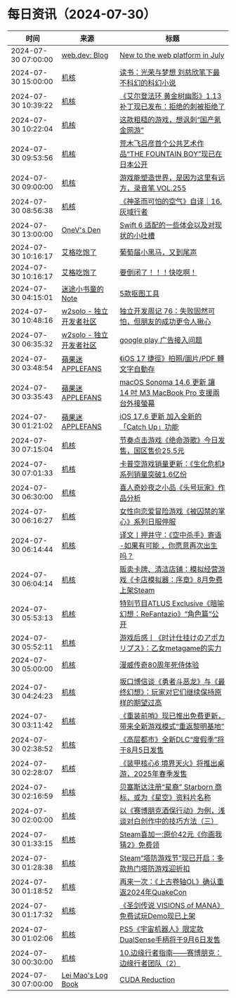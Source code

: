 ﻿# 每日资讯（2024-07-30）

|时间|来源|标题|
|---|---|---|
|2024-07-30 07:00:00|[web.dev: Blog](https://web.dev/feed.xml)|[New to the web platform in July](https://web.dev/blog/web-platform-07-2024?hl=en)|
|2024-07-30 15:00:00|[机核](https://www.gcores.com/rss)|[读书：光荣与梦想 刘慈欣笔下最不科幻的科幻小说](https://www.gcores.com/radios/185736)|
|2024-07-30 10:39:22|[机核](https://www.gcores.com/rss)|[《艾尔登法环 黄金树幽影》1.13补丁现已发布：拒绝的刺被拒绝了](https://www.gcores.com/articles/185950)|
|2024-07-30 10:22:04|[机核](https://www.gcores.com/rss)|[这款粗糙的游戏，想讽刺“国产氪金网游”](https://www.gcores.com/articles/185948)|
|2024-07-30 09:53:56|[机核](https://www.gcores.com/rss)|[荒木飞吕彦首个公共艺术作品“THE FOUNTAIN BOY”现已在日本公开](https://www.gcores.com/articles/185947)|
|2024-07-30 09:00:00|[机核](https://www.gcores.com/rss)|[游戏能塑造世界，是因为这里有远方，录音笔 VOL.255](https://www.gcores.com/radios/185929)|
|2024-07-30 08:56:38|[机核](https://www.gcores.com/rss)|[《神圣而可怕的空气》自译｜16. 灰域行者](https://www.gcores.com/articles/185943)|
|2024-07-30 13:00:00|[OneV's Den](https://onevcat.com/feed.xml)|[Swift 6 适配的一些体会以及对现状的小吐槽](https://onevcat.com/2024/07/swift-6/)|
|2024-07-30 10:16:17|[艾格吃饱了](https://feedpress.me/wx-aigechibaole)|[葡萄届小黑马，又到尾声](http://mp.weixin.qq.com/s?__biz=MjM5NTYxODQyMA%3D%3D&mid=2653456754&idx=2&sn=a7ac15b96e5c16900aa67cdec148826c)|
|2024-07-30 10:16:17|[艾格吃饱了](https://feedpress.me/wx-aigechibaole)|[要倒闭了！！！快吃啊！](http://mp.weixin.qq.com/s?__biz=MjM5NTYxODQyMA%3D%3D&mid=2653456754&idx=1&sn=0e8159ebc3efe315580b557f2e3b4648)|
|2024-07-30 04:15:01|[迷途小书童的Note](https://xugaoxiang.com/feed)|[5款抠图工具](https://xugaoxiang.com/2024/07/30/5-background-remover-tools/)|
|2024-07-30 10:48:16|[w2solo - 独立开发者社区](https://w2solo.com/topics/feed)|[独立开发周记 76：失败固然可怕，但朋友的成功更令人揪心](https://w2solo.com/topics/4863)|
|2024-07-30 06:35:32|[w2solo - 独立开发者社区](https://w2solo.com/topics/feed)|[google play 广告接入问题](https://w2solo.com/topics/4862)|
|2024-07-30 03:48:54|[蘋果迷 APPLEFANS](https://applefans.today/feed/)|[《iOS 17 捷徑》拍照/圖片/PDF 轉文字自動存](https://applefans.today/2024-07-ios-17-shortcuts-iphone-optical-character-recognition/)|
|2024-07-30 03:35:43|[蘋果迷 APPLEFANS](https://applefans.today/feed/)|[macOS Sonoma 14.6 更新 讓 14 吋 M3 MacBook Pro 支援兩台外接螢幕](https://applefans.today/macos-sonoma-14-6/)|
|2024-07-30 01:21:02|[蘋果迷 APPLEFANS](https://applefans.today/feed/)|[iOS 17.6 更新 加入全新的「Catch Up」功能](https://applefans.today/ios-17-6/)|
|2024-07-30 07:15:04|[机核](https://www.gcores.com/rss)|[节奏点击游戏《绝命游歌》今日发售，国区售价25.5元](https://www.gcores.com/articles/185931)|
|2024-07-30 07:01:33|[机核](https://www.gcores.com/rss)|[卡普空游戏销量更新：《生化危机》系列销量突破1.6亿份](https://www.gcores.com/articles/185927)|
|2024-07-30 06:30:00|[机核](https://www.gcores.com/rss)|[喜人奇妙夜之小品《头号玩家》作品分析](https://www.gcores.com/articles/185831)|
|2024-07-30 06:16:27|[机核](https://www.gcores.com/rss)|[女性向恋爱冒险游戏《被囚禁的掌心》系列日服停服](https://www.gcores.com/articles/185924)|
|2024-07-30 06:14:44|[机核](https://www.gcores.com/rss)|[译文丨押井守：《空中杀手》寄语 -如果有可能 ，你愿意再次出生吗？](https://www.gcores.com/articles/185921)|
|2024-07-30 06:04:14|[机核](https://www.gcores.com/rss)|[贩卖卡牌、清洁店铺：模拟经营游戏《卡店模拟器：序章》8月免费上架Steam](https://www.gcores.com/articles/185923)|
|2024-07-30 05:53:13|[机核](https://www.gcores.com/rss)|[特别节目ATLUS Exclusive《暗喻幻想：ReFantazio》“角色篇”公开](https://www.gcores.com/articles/185920)|
|2024-07-30 05:52:11|[机核](https://www.gcores.com/rss)|[游戏后感丨《时计仕挂けのアポカリプス》：乙女metagame的实力](https://www.gcores.com/articles/185919)|
|2024-07-30 05:00:00|[机核](https://www.gcores.com/rss)|[漫威传奇80周年死侍体验](https://www.gcores.com/videos/185533)|
|2024-07-30 04:24:23|[机核](https://www.gcores.com/rss)|[坂口博信谈《勇者斗恶龙》与《最终幻想》：玩家对它们继续保持原样的期望过高](https://www.gcores.com/articles/185907)|
|2024-07-30 03:11:42|[机核](https://www.gcores.com/rss)|[《重装前哨》现已推出免费更新，带来全新游戏模式“重返黎明基地”](https://www.gcores.com/articles/185904)|
|2024-07-30 02:38:52|[机核](https://www.gcores.com/rss)|[《高层都市》全新DLC“度假季”将于8月5日发售](https://www.gcores.com/articles/185898)|
|2024-07-30 02:28:07|[机核](https://www.gcores.com/rss)|[《装甲核心6 境界天火》将推出桌游，2025年春季发售](https://www.gcores.com/articles/185893)|
|2024-07-30 02:16:59|[机核](https://www.gcores.com/rss)|[贝塞斯达注册“星裔” Starborn 商标，或为《星空》资料片名称](https://www.gcores.com/articles/185892)|
|2024-07-30 02:00:00|[机核](https://www.gcores.com/rss)|[以《赛博朋克酒保行动》为例，浅谈对白创作中的技巧方法（三）](https://www.gcores.com/articles/182506)|
|2024-07-30 01:33:15|[机核](https://www.gcores.com/rss)|[Steam喜加一:原价42元《你画我猜2》免费领](https://www.gcores.com/articles/185889)|
|2024-07-30 01:28:38|[机核](https://www.gcores.com/rss)|[Steam“塔防游戏节”现已开启：多款热门塔防游戏迎折扣](https://www.gcores.com/articles/185888)|
|2024-07-30 01:18:52|[机核](https://www.gcores.com/rss)|[再来一次：《上古卷轴OL》确认重返2024年QuakeCon](https://www.gcores.com/articles/185887)|
|2024-07-30 01:17:32|[机核](https://www.gcores.com/rss)|[《圣剑传说 VISIONS of MANA》免费试玩Demo现已上架](https://www.gcores.com/articles/185886)|
|2024-07-30 01:02:06|[机核](https://www.gcores.com/rss)|[PS5《宇宙机器人》限定款DualSense手柄将于9月6日发售](https://www.gcores.com/articles/185884)|
|2024-07-30 00:30:00|[机核](https://www.gcores.com/rss)|[10.边缘行者指南——赛博朋克：边缘行者团队（2）](https://www.gcores.com/articles/185849)|
|2024-07-30 07:00:00|[Lei Mao's Log Book](https://leimao.github.io/atom.xml)|[CUDA Reduction](https://leimao.github.io/blog/CUDA-Reduction/)|
